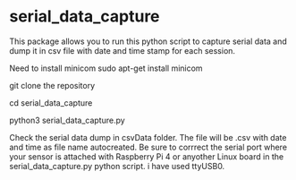 # serial_data_capture
This package allows you to run this python script to capture serial data and dump it in csv file with date and time stamp for each session.

Need to install minicom
sudo apt-get install minicom

git clone the repository

cd serial_data_capture

python3 serial_data_capture.py

Check the serial data dump in csvData folder. The file will be .csv with date and time as file name autocreated. Be sure to corrrect the serial port where your sensor is attached with Raspberry Pi 4 or anyother Linux board in the serial_data_capture.py python script. i have used ttyUSB0.

